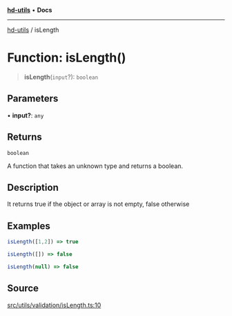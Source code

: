 [**hd-utils**](../README.md) • **Docs**

***

[hd-utils](../globals.md) / isLength

# Function: isLength()

> **isLength**(`input`?): `boolean`

## Parameters

• **input?**: `any`

## Returns

`boolean`

A function that takes an unknown type and returns a boolean.

## Description

It returns true if the object or array is not empty, false otherwise

## Examples

```ts
isLength([1,2]) => true
```

```ts
isLength([]) => false
```

```ts
isLength(null) => false
```

## Source

[src/utils/validation/isLength.ts:10](https://github.com/AhmadHddad/h-utils/blob/5c76ff5de068cee019fc632d9da2e395721bb48f/src/utils/validation/isLength.ts#L10)
